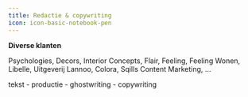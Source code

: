 ```yaml
---
title: Redactie & copywriting
icon: icon-basic-notebook-pen
---
```


**Diverse klanten**

Psychologies, Decors, Interior Concepts, Flair, Feeling, Feeling Wonen, Libelle, Uitgeverij Lannoo, Colora, Sqills Content Marketing, …

tekst - productie - ghostwriting - copywriting